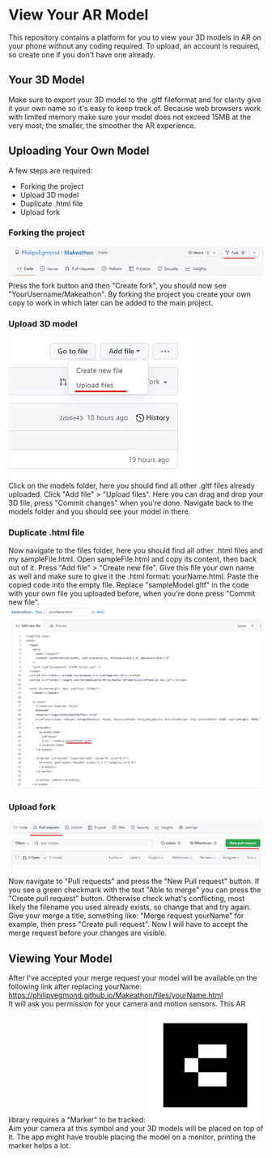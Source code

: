 # View Your AR Model

This repository contains a platform for you to view your 3D models in AR on your phone without any coding required.
To upload, an account is required, so create one if you don't have one already.

## Your 3D Model

Make sure to export your 3D model to the .gltf fileformat and for clarity give it your own name so it's easy to keep track of.
Because web browsers work with limited memory make sure your model does not exceed 15MB at the very most; the smaller, the smoother the AR experience.

## Uploading Your Own Model

A few steps are required:

- Forking the project
- Upload 3D model
- Duplicate .html file
- Upload fork

### Forking the project

![](images/fork.jpg)
Press the fork button and then "Create fork", you should now see "YourUsername/Makeathon".
By forking the project you create your own copy to work in which later can be added to the main project.

### Upload 3D model

![](images/uploadModel.jpg)
<br>
Click on the models folder, here you should find all other .gltf files already uploaded.
Click "Add file" > "Upload files".
Here you can drag and drop your 3D file, press "Commit changes" when you're done.
Navigate back to the models folder and you should see your model in there.

### Duplicate .html file

Now navigate to the files folder, here you should find all other .html files and my sampleFile.html.
Open sampleFile.html and copy its content, then back out of it.
Press "Add file" > "Create new file".
Give this file your own name as well and make sure to give it the .html format: yourName.html.
Paste the copied code into the empty file.
Replace "sampleModel.gltf" in the code with your own file you uploaded before, when you're done press "Commit new file".
![](images/htmlFile.jpg)

### Upload fork

![](images/newRequest.jpg)
Now navigate to "Pull requests" and press the "New Pull request" button.
If you see a green checkmark with the text "Able to merge" you can press the "Create pull request" button.
Otherwise check what's conflicting, most likely the filename you used already exists, so change that and try again.
Give your merge a title, something like: "Merge request yourName" for example, then press "Create pull request".
Now I will have to accept the merge request before your changes are visible.

## Viewing Your Model

After I've accepted your merge request your model will be available on the following link after replacing yourName:
https://philipvegmond.github.io/Makeathon/files/yourName.html
<br>
It will ask you permission for your camera and motion sensors.
This AR library requires a "Marker" to be tracked:
![](images/barcode6.png)
<br>
Aim your camera at this symbol and your 3D models will be placed on top of it.
The app might have trouble placing the model on a monitor, printing the marker helps a lot.
